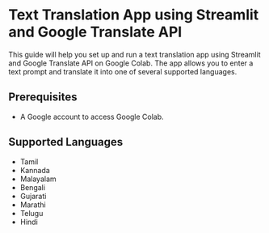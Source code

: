# Text Translation App using Streamlit and Google Translate API

This guide will help you set up and run a text translation app using Streamlit and Google Translate API on Google Colab. The app allows you to enter a text prompt and translate it into one of several supported languages.

## Prerequisites
- A Google account to access Google Colab.

## Supported Languages
- Tamil
- Kannada
- Malayalam
- Bengali
- Gujarati
- Marathi
- Telugu
- Hindi
